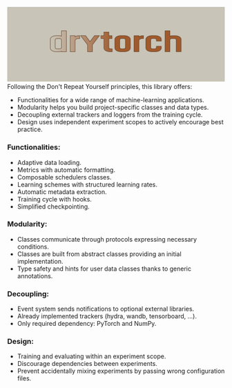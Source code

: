 ![image info](drytorch_logo.png)
Following the Don't Repeat Yourself principles, this library offers:
- Functionalities for a wide range of machine-learning applications.
- Modularity helps you build project-specific classes and data types.
- Decoupling external trackers and loggers from the training cycle. 
- Design uses independent experiment scopes to actively encourage best practice.

### Functionalities:
- Adaptive data loading.
- Metrics with automatic formatting.
- Composable schedulers classes.
- Learning schemes with structured learning rates.
- Automatic metadata extraction.
- Training cycle with hooks.
- Simplified checkpointing.

### Modularity:
- Classes communicate through protocols expressing necessary conditions.
- Classes are built from abstract classes providing an initial implementation.
- Type safety and hints for user data classes thanks to generic annotations.

### Decoupling:
- Event system sends notifications to optional external libraries.
- Already implemented trackers (hydra, wandb, tensorboard, ...).
- Only required dependency: PyTorch and NumPy.

### Design:
- Training and evaluating within an experiment scope.
- Discourage dependencies between experiments.
- Prevent accidentally mixing experiments by passing wrong configuration files.

